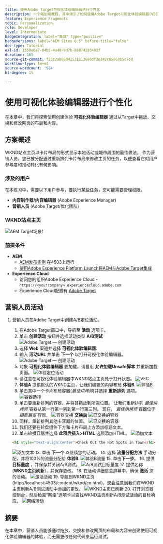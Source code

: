 ```yaml
---
title: 使用Adobe Target可视化体验编辑器进行个性化
description: 一个端到端教程，其中演示了如何使用Adobe Target可视化体验编辑器(VEC)创建和提供个性化体验。
feature: Experience Fragments
topic: Personalization
role: Developer
level: Intermediate
badgeIntegration: label="集成" type="positive"
badgeVersions: label="AEM Sites 6.5" before-title="false"
doc-type: Tutorial
exl-id: 1550e6a7-04b5-4a40-9d7b-88074283402f
duration: 165
source-git-commit: f23c2ab86d42531113690df2e342c65060b5c7cd
workflow-type: tm+mt
source-wordcount: '584'
ht-degree: 1%

---
```


# 使用可视化体验编辑器进行个性化

在本章中，我们将探索使用创建体验 **可视化体验编辑器** 通过从Target中拖放、交换和修改网页的布局和内容。

## 方案概述

WKND站点主页以卡片布局的形式显示本地活动或城市周围的最佳做法。 作为营销人员，您已被分配通过重新排列卡片布局来修改主页的任务，以便查看它对用户参与度和推动转化有何影响。

### 涉及的用户

在本练习中，需要以下用户参与，要执行某些任务，您可能需要管理权限。

* **内容制作器/内容编辑器** (Adobe Experience Manager)
* **营销人员** (Adobe Target/优化团队)

### WKND站点主页

![AEM Target场景1](assets/personalization-use-case-3/aem-target-use-case-3.png)

### 前提条件

* **AEM**
   * [AEM发布实例](./implementation.md#getting-aem) 在4503上运行
   * [使用Adobe Experience Platform Launch将AEM与Adobe Target集成](./using-launch-adobe-io.md#aem-target-using-launch-by-adobe)
* **Experience Cloud**
   * 访问您的组织Adobe Experience Cloud - `https://<yourcompany>.experiencecloud.adobe.com`
   * Experience Cloud配置有 [Adobe Target](https://experiencecloud.adobe.com)

## 营销人员活动

1. 营销人员在Adobe Target中创建A/B定位活动。
   1. 在Adobe Target窗口中，导航至 **活动** 选项卡。
   2. 单击 **创建活动** 按钮并选择活动类型 **A/B测试**
      ![Adobe Target — 创建活动](assets/personalization-use-case-2/create-ab-activity.png)
   3. 选择 **Web** 渠道并选择 **可视化体验编辑器**.
   4. 输入 **活动URL** 并单击 **下一个** 以打开可视化体验编辑器。
      ![Adobe Target — 创建活动](assets/personalization-use-case-2/create-activity-ab-name.png)
   5. 对象 **可视化体验编辑器** 要加载，请启用 **允许加载Unsafe脚本** 并重新加载页面。
      ![体验定位活动](assets/personalization-use-case-1/load-unsafe-scripts.png)
   6. 请注意在可视化体验编辑器中WKND站点主页处于打开状态。
      ![VEC](assets/personalization-use-case-2/vec.png)
   7. **体验A** 提供默认的WKND主页，让我们编辑的内容布局 **体验B**.
      ![体验B](assets/personalization-use-case-3/use-case3-experience-b.png)
   8. 单击其中一个卡片布局容器(*最佳烘烤师*)并选择 **重新排列** 选项。
      ![容器选择](assets/personalization-use-case-3/container-selection.png)
   9. 单击要重新排列的容器，并将其拖放到所需位置。 让我们重新排列 *最佳烘烤师* 容器从第一行第一列到第一行第三列。 现在， *最佳烘烤师* 容器位于 *摄影展览* 容器。
      ![容器交换](assets/personalization-use-case-3/container-swap.png)
      **交换后**
      ![已交换的容器](assets/personalization-use-case-3/after-swap-1-3.png)
   10. 同样，重新排列其他卡容器的位置。
      ![已交换的容器](assets/personalization-use-case-3/after-swap-all.png)
   11. 我们还要在轮盘组件下方和卡片布局上方添加标题文本。
   12. 单击轮播容器并选择 **此项后插入>HTML** 选项添加HTML。
      ![添加文本](assets/personalization-use-case-3/add-text.png)

      ```html
      <h1 style="text-align:center">Check Out the Hot Spots in Town</h1>
      ```

      ![添加文本](assets/personalization-use-case-3/after-changes.png)
   13. 单击 **下一个** 以继续您的活动。
   14. 选择 **流量分配方法** 手动分配，并将100%的流量分配给 **体验B**.
      ![体验B流量](assets/personalization-use-case-2/traffic.png)
   15. 单击&#x200B;**下一步**。
   16. 提供 **目标量度** ，并保存并关闭A/B测试。
      ![A/B测试目标量度](assets/personalization-use-case-2/goal-metric.png)
   17. 提供名称(**WKND主页刷新**)，并保存更改。
   18. 在活动详细信息屏幕中，确保 **激活** 您的活动。
      ![激活活动](assets/personalization-use-case-3/save-activity.png)
   19. 导航到WKND主页(http://localhost:4503/content/wknd/en.html)，您会注意到我们在WKND主页刷新A/B测试活动中添加的更改。
      ![WKND主页已刷新](assets/personalization-use-case-3/activity-result.png)
   20. 打开浏览器控制台，然后检查“网络”选项卡以查找WKND主页刷新A/B测试活动的目标响应。
      ![网络活动](assets/personalization-use-case-3/activity-result.png)

## 摘要

在本章中，营销人员能够通过拖放、交换和修改网页的布局和内容来创建使用可视化体验编辑器的体验，而无需更改任何代码来运行测试。
